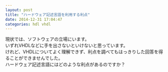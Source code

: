```yaml
---
layout: post
title: "ハードウェア記述言語を利用する利点"
date: 2014-12-31 17:04:47
categories: hdl vhdl
---
```

<p>現状では、ソフトウェアの立場にいます。<br>
いずれVHDLなどに手を出さないといけないと思っています。<br>
けれど、VHDLについてよく理解できず、利点を調べてもはっきりした回答を得ることができませんでした。<br>
ハードウェア記述言語にはどのような利点があるのですか？</p>
